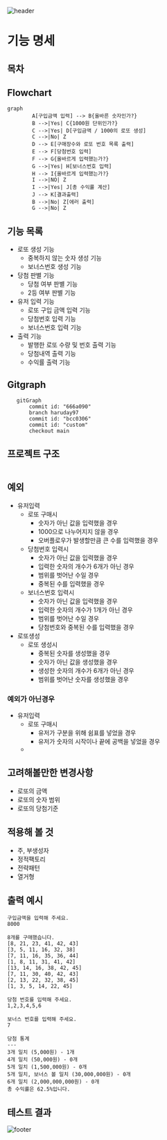 ![header](https://capsule-render.vercel.app/api?type=wave&color=gradient&height=300&section=header&text=Hi%20there!&fontSize=60)
# 기능 명세
## 목차
## Flowchart
```mermaid
graph
        A[구입금액 입력] --> B{올바른 숫자인가?}
        B -->|Yes| C{1000원 단위인가?}
        C -->|Yes| D[구입금액 / 1000의 로또 생성]
        C -->|No| Z
        D --> E[구매장수와 로또 번호 목록 출력]
        E --> F[당첨번호 입력]
        F --> G{올바르게 입력했는가?}
        G -->|Yes| H[보너스번호 입력]
        H --> I{올바르게 입력했는가?}
        I -->|NO| Z
        I -->|Yes| J[총 수익률 계산]
        J --> K[결과출력]
        B -->|No| Z[에러 출력]
        G -->|No| Z
```
## 기능 목록
- 로또 생성 기능
  - 중복하지 않는 숫자 생성 기능
  - 보너스번호 생성 기능
- 당첨 판별 기능
  - 당첨 여부 판별 기능 
  - 2등 여부 판별 기능
- 유저 입력 기능
  - 로또 구입 금액 입력 기능
  - 당첨번호 입력 기능
  - 보너스번호 입력 기능
- 출력 기능
  - 발행한 로또 수량 및 번호 출력 기능
  - 당첨내역 출력 기능
  - 수익률 출력 기능
## Gitgraph
```mermaid
   gitGraph
       commit id: "666a090"
       branch haruday97
       commit id: "bcc0306"
       commit id: "custom"
       checkout main
```
## 프로젝트 구조
```bash

```

## 예외
- 유저입력
  - 로또 구매시
    - 숫자가 아닌 값을 입력했을 경우
    - 1000으로 나누어지지 않을 경우
    - 오버플로우가 발생할만큼 큰 수를 입력했을 경우
  - 당첨번호 입력시
    - 숫자가 아닌 값을 입력했을 경우
    - 입력한 숫자의 개수가 6개가 아닌 경우
    - 범위를 벗어난 수일 경우
    - 중복된 수를 입력했을 경우
  - 보너스번호 입력시
    - 숫자가 아닌 값을 입력했을 경우
    - 입력한 숫자의 개수가 1개가 아닌 경우
    - 범위를 벗어난 수일 경우
    - 당첨번호와 중복된 수를 입력했을 경우
- 로또생성
  - 로또 생성시
    - 중복된 숫자를 생성했을 경우
    - 숫자가 아닌 값을 생성했을 경우
    - 생성한 숫자의 개수가 6개가 아닌 경우
    - 범위를 벗어난 숫자를 생성했을 경우
### 예외가 아닌경우
- 유저입력
  - 로또 구매시
    - 유저가 구분을 위해 쉼표를 넣었을 경우
    - 유저가 숫자의 시작이나 끝에 공백을 넣었을 경우
  - 
## 고려해볼만한 변경사항
- 로또의 금액
- 로또의 숫자 범위
- 로또의 당첨기준

## 적용해 볼 것
- 주, 부생성자
- 정적팩토리
- 전략패턴
- 열거형

## 출력 예시
```
구입금액을 입력해 주세요.
8000

8개를 구매했습니다.
[8, 21, 23, 41, 42, 43] 
[3, 5, 11, 16, 32, 38] 
[7, 11, 16, 35, 36, 44] 
[1, 8, 11, 31, 41, 42] 
[13, 14, 16, 38, 42, 45] 
[7, 11, 30, 40, 42, 43] 
[2, 13, 22, 32, 38, 45] 
[1, 3, 5, 14, 22, 45]

당첨 번호를 입력해 주세요.
1,2,3,4,5,6

보너스 번호를 입력해 주세요.
7

당첨 통계
---
3개 일치 (5,000원) - 1개
4개 일치 (50,000원) - 0개
5개 일치 (1,500,000원) - 0개
5개 일치, 보너스 볼 일치 (30,000,000원) - 0개
6개 일치 (2,000,000,000원) - 0개
총 수익률은 62.5%입니다.
```
## 테스트 결과


![footer](https://capsule-render.vercel.app/api?type=wave&color=gradient&height=300&section=footer&text=Thank%20you%20for%20reading!&fontSize=60)